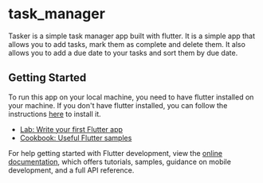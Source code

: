 # task_manager

Tasker is a simple task manager app built with flutter. It is a simple app that allows you to add tasks, mark them as complete and delete them. It also allows you to add a due date to your tasks and sort them by due date.

## Getting Started
To run this app on your local machine, you need to have flutter installed on your machine. If you don't have flutter installed, you can follow the instructions [here](https://flutter.dev/docs/get-started/install) to install it.


- [Lab: Write your first Flutter app](https://docs.flutter.dev/get-started/codelab)
- [Cookbook: Useful Flutter samples](https://docs.flutter.dev/cookbook)

For help getting started with Flutter development, view the
[online documentation](https://docs.flutter.dev/), which offers tutorials,
samples, guidance on mobile development, and a full API reference.
